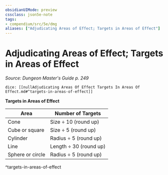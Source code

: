 ```yaml
---
obsidianUIMode: preview
cssclass: json5e-note
tags:
- compendium/src/5e/dmg
aliases: ["Adjudicating Areas of Effect; Targets in Areas of Effect"]
---
```

# Adjudicating Areas of Effect; Targets in Areas of Effect
*Source: Dungeon Master's Guide p. 249* 

`dice: [[nullAdjudicating Areas Of Effect Targets In Areas Of Effect.md#^targets-in-areas-of-effect]]`

**Targets in Areas of Effect**

| Area | Number of Targets |
|------|-------------------|
| Cone | Size ÷ 10 (round up) |
| Cube or square | Size ÷ 5 (round up) |
| Cylinder | Radius ÷ 5 (round up) |
| Line | Length ÷ 30 (round up) |
| Sphere or circle | Radius ÷ 5 (round up) |
^targets-in-areas-of-effect